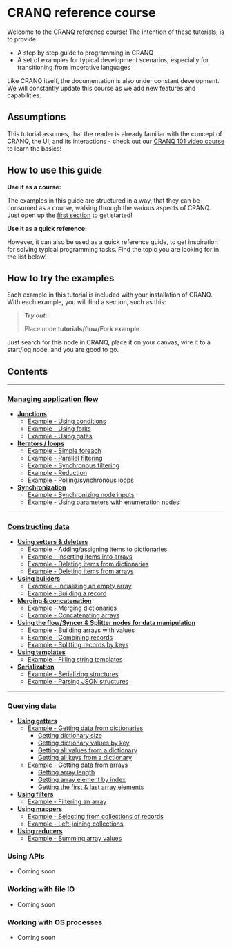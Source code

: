 # CRANQ reference course

Welcome to the CRANQ reference course! The intention of these tutorials, is to provide:
- A step by step guide to programming in CRANQ
- A set of examples for typical development scenarios, especially for transitioning from imperative languages

Like CRANQ itself, the documentation is also under constant development. We will constantly update this course as we add new features and capabilities.

## Assumptions

This tutorial assumes, that the reader is already familiar with the concept of CRANQ, the UI, and its interactions - check out our [CRANQ 101 video course](https://cranq.io/go/app-tutorials) to learn the basics!

## How to use this guide

**Use it as a course:**

The examples in this guide are structured in a way, that they can be consumed as a course, walking through the various aspects of CRANQ. Just open up the [first section](1_application_flow/README.md) to get started!

**Use it as a quick reference:**

However, it can also be used as a quick reference guide, to get inspiration for solving typical programming tasks. Find the topic you are looking for in the list below!


## How to try the examples

Each example in this tutorial is included with your installation of CRANQ. With each example, you will find a section, such as this:

> **_Try out:_**
>
> Place node **tutorials/flow/Fork example**

Just search for this node in CRANQ, place it on your canvas, wire it to a start/log node, and you are good to go.


## Contents
---

### __[Managing application flow](1_application_flow/README.md)__

- __[Junctions](1_application_flow/1_1_junctions/README.md#junctions)__
  - [Example - Using conditions](1_application_flow/1_1_junctions/README.md#example---using-conditions)
  - [Example - Using forks](1_application_flow/1_1_junctions/README.md#example---using-forks)
  - [Example - Using gates](1_application_flow/1_1_junctions/README.md#example---using-gates)
- __[Iterators / loops](1_application_flow/1_2_iterators/README.md#iterators--loops)__
  - [Example - Simple foreach](1_application_flow/1_2_iterators/README.md#example---simple-foreach)
  - [Example - Parallel filtering](1_application_flow/1_2_iterators/README.md#example---parallel-filtering)
  - [Example - Synchronous filtering](1_application_flow/1_2_iterators/README.md#example---synchronous-filtering)
  - [Example - Reduction](1_application_flow/1_2_iterators/README.md#example---reduction)
  - [Example - Polling/synchronous loops](1_application_flow/1_2_iterators/README.md#example---pollingsynchronous-loops)
- __[Synchronization](1_application_flow/1_3_synchronization/README.md#synchronization)__
  - [Example - Synchronizing node inputs](1_application_flow/1_3_synchronization/README.md#example---synchronizing-node-inputs)
  - [Example - Using parameters with enumeration nodes](1_application_flow/1_3_synchronization/README.md#example---using-parameters-with-enumeration-nodes)

---
### __[Constructing data](2_constructing_data/README.md)__

- __[Using setters & deleters](2_constructing_data/2_1_setters_deleters/README.md#using-setters--deleters)__
    - [Example - Adding/assigning items to dictionaries](2_constructing_data/2_1_setters_deleters/README.md#example---addingassigning-items-to-dictionaries)
    - [Example - Inserting items into arrays](2_constructing_data/2_1_setters_deleters/README.md#example---inserting-items-into-arrays)
    - [Example - Deleting items from dictionaries](2_constructing_data/2_1_setters_deleters/README.md#example---deleting-items-from-dictionaries)
    - [Example - Deleting items from arrays](2_constructing_data/2_1_setters_deleters/README.md#example---deleting-items-from-arrays)
- __[Using builders](2_constructing_data/2_2_builders/README.md#using-builders)__
  - [Example - Initializing an empty array](2_constructing_data/2_2_builders/README.md#example---initializing-an-empty-array)
  - [Example - Building a record](2_constructing_data/2_2_builders/README.md#example---building-a-record)
- __[Merging & concatenation](2_constructing_data/2_4_merge_concat/README.md#merging--concatenation)__
  - [Example - Merging dictionaries](2_constructing_data/2_4_merge_concat/README.md#example---merging-dictionaries)
  - [Example - Concatenating arrays](2_constructing_data/2_4_merge_concat/README.md#example---concatenating-arrays)
- __[Using the flow/Syncer & Splitter nodes for data manipulation](2_constructing_data/2_3_syncer_splitter/README.md#using-the-flowsyncer--splitter-nodes-for-data-manipulation)__
  - [Example - Building arrays with values](2_constructing_data/2_3_syncer_splitter/README.md#example---building-arrays-with-values)
  - [Example - Combining records](2_constructing_data/2_3_syncer_splitter/README.md#example---combining-records)
  - [Example - Splitting records by keys](2_constructing_data/2_3_syncer_splitter/README.md#example---splitting-records-by-keys)
- __[Using templates](2_constructing_data/2_5_templating/README.md#using-templates)__
  - [Example - Filling string templates](2_constructing_data/2_5_templating/README.md#example---filling-string-templates)
- __[Serialization](2_constructing_data/2_6_serialization/README.md#serialization)__
  - [Example - Serializing structures](2_constructing_data/2_6_serialization/README.md#example---serializing-structures)
  - [Example - Parsing JSON structures](2_constructing_data/2_6_serialization/README.md#example---parsing-json-structures)
---
### __[Querying data](3_querying_data/README.md)__

- __[Using getters](3_querying_data/3_1_getters/README.md#using-getters)__
  - [Example - Getting data from dictionaries](3_querying_data/3_1_getters/README.md#example---getting-data-from-dictionaries)
    - [Getting dictionary size](3_querying_data/3_1_getters/README.md#getting-dictionary-size)
    - [Getting dictionary values by key](3_querying_data/3_1_getters/README.md#getting-dictionary-values-by-key)
    - [Getting all values from a dictionary](3_querying_data/3_1_getters/README.md#getting-all-values-from-a-dictionary)
    - [Getting all keys from a dictionary](3_querying_data/3_1_getters/README.md#getting-all-keys-from-a-dictionary)
  - [Example - Getting data from arrays](3_querying_data/3_1_getters/README.md#example---getting-data-from-arrays)
    - [Getting array length](3_querying_data/3_1_getters/README.md#getting-array-length)
    - [Getting array element by index](3_querying_data/3_1_getters/README.md#getting-array-element-by-index)
    - [Getting the first & last array elements](3_querying_data/3_1_getters/README.md#getting-the-first--last-array-elements)
- __[Using filters](3_querying_data/3_2_filters/README.md#using-filters)__
  - [Example - Filtering an array](3_querying_data/3_2_filters/README.md#example---filtering-an-array)
- __[Using mappers](3_querying_data/3_3_mappers/README.md#using-mappers)__
  - [Example - Selecting from collections of records](3_querying_data/3_3_mappers/README.md#example---selecting-from-collections-of-records)
  - [Example - Left-joining collections](3_querying_data/3_3_mappers/README.md#example---left-joining-collections)
- __[Using reducers](3_querying_data/3_4_reducers/README.md#using-reducers)__
    - [Example - Summing array values](3_querying_data/3_4_reducers/README.md#example---summing-array-values)
### __Using APIs__
- Coming soon
### __Working with file IO__
  - Coming soon
### __Working with OS processes__
  - Coming soon
